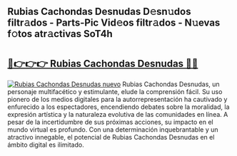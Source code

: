 ## Rubias Cachondas Desnudas D𝚎sn𝚞dos filtr𝚊dos - Parts-Pic Vid𝚎os filtr𝚊dos - N𝚞evas f𝚘tos atr𝚊ctivas SoT4h

# <h2><a href="http://mbay2r.tromn.icu/?c=Rubias+Cachondas+Desnudas">🔗👉👉👉 Rubias Cachondas Desnudas 🔗🔗</a></h2>

[![Rubias Cachondas Desnudas nuevo](https://i.imgur.com/pEAQMta.gif)](http://mbay2r.tromn.icu/?c=Rubias+Cachondas+Desnudas)
Rubias Cachondas Desnudas, un personaje multifacético y estimulante, elude la comprensión fácil. Su uso pionero de los medios digitales para la autorrepresentación ha cautivado y enfurecido a los espectadores, encendiendo debates sobre la moralidad, la expresión artística y la naturaleza evolutiva de las comunidades en línea. A pesar de la incertidumbre de sus próximas acciones, su impacto en el mundo virtual es profundo. Con una determinación inquebrantable y un atractivo innegable, el potencial de Rubias Cachondas Desnudas en el ámbito digital es ilimitado.
